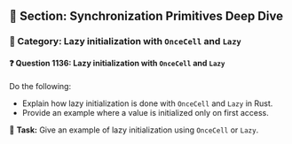 ## 📘 Section: Synchronization Primitives Deep Dive
### 🔹 Category: Lazy initialization with `OnceCell` and `Lazy`
#### ❓ Question 1136: Lazy initialization with `OnceCell` and `Lazy`

Do the following:

- Explain how lazy initialization is done with `OnceCell` and `Lazy` in Rust.
- Provide an example where a value is initialized only on first access.

🔧 **Task:** Give an example of lazy initialization using `OnceCell` or `Lazy`.
